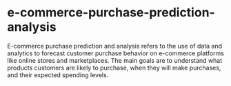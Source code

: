 # e-commerce-purchase-prediction-analysis
E-commerce purchase prediction and analysis refers to the use of data and analytics to forecast customer purchase behavior on e-commerce platforms like online stores and marketplaces. The main goals are to understand what products customers are likely to purchase, when they will make purchases, and their expected spending levels.
